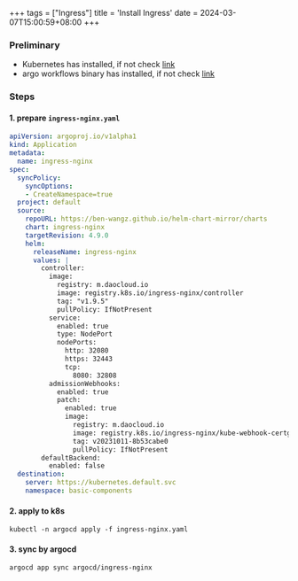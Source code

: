 +++
tags = ["Ingress"]
title = 'Install Ingress'
date = 2024-03-07T15:00:59+08:00
+++

### Preliminary
- Kubernetes has installed, if not check [link](kubernetes/command/install/index.html)
- argo workflows binary has installed, if not check [link](kubernetes/argo/argo-workflow/argoworkflow/index.html)

### Steps
#### 1. prepare `ingress-nginx.yaml`
```yaml
apiVersion: argoproj.io/v1alpha1
kind: Application
metadata:
  name: ingress-nginx
spec:
  syncPolicy:
    syncOptions:
    - CreateNamespace=true
  project: default
  source:
    repoURL: https://ben-wangz.github.io/helm-chart-mirror/charts
    chart: ingress-nginx
    targetRevision: 4.9.0
    helm:
      releaseName: ingress-nginx
      values: |
        controller:
          image:
            registry: m.daocloud.io
            image: registry.k8s.io/ingress-nginx/controller
            tag: "v1.9.5"
            pullPolicy: IfNotPresent
          service:
            enabled: true
            type: NodePort
            nodePorts:
              http: 32080
              https: 32443
              tcp:
                8080: 32808
          admissionWebhooks:
            enabled: true
            patch:
              enabled: true
              image:
                registry: m.daocloud.io
                image: registry.k8s.io/ingress-nginx/kube-webhook-certgen
                tag: v20231011-8b53cabe0
                pullPolicy: IfNotPresent
        defaultBackend:
          enabled: false
  destination:
    server: https://kubernetes.default.svc
    namespace: basic-components
```

#### 2. apply to k8s
```shell
kubectl -n argocd apply -f ingress-nginx.yaml
```

#### 3. sync by argocd
```shell
argocd app sync argocd/ingress-nginx
```
